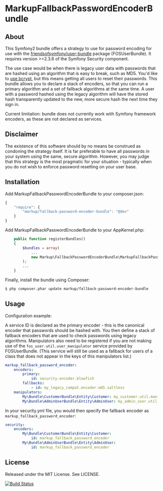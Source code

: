 # MarkupFallbackPasswordEncoderBundle

## About

This Symfony2 bundle offers a strategy to use for password encoding for use with the [friendsofsymfony/user-bundle](https://packagist.org/packages/friendsofsymfony/user-bundle) package (FOSUserBundle).  It requires version >=2.3.6 of the Symfony Security component.

The use case would be when there is legacy user data with passwords that are hashed using an algorithm that is easy to break, such as MD5.  You'd like to [use bcrypt](http://codahale.com/how-to-safely-store-a-password/), but this means getting all users to reset their passwords.  This bundle allows you to declare a stack of encoders, so that you can run a primary algorithm and a set of fallback algorithms at the same time.  A user with a password hashed using the legacy algorithm will have the stored hash transparently updated to the new, more secure hash the next time they sign in.

Current limitation: bundle does not currently work with Symfony framework encoders, as these are not declared as services.

## Disclaimer

The existence of this software should by no means be construed as condoning the strategy itself.  It is far preferable to have all passwords in your system using the same, secure algorithm.  However, you may judge that this strategy is the most pragmatic for your situation - typically when you do not wish to enforce password resetting on your user base.

## Installation

Add MarkupFallbackPasswordEncoderBundle to your composer.json:

```js
{
    "require": {
        "markup/fallback-password-encoder-bundle": "@dev"
    }
}
```

Add MarkupFallbackPasswordEncoderBundle to your AppKernel.php:

```php
    public function registerBundles()
    {
        $bundles = array(
            ...
            new Markup\FallbackPasswordEncoderBundle\MarkupFallbackPasswordEncoderBundle(),
        );
        ...
    }
```

Finally, install the bundle using Composer:

```bash
$ php composer.phar update markup/fallback-password-encoder-bundle
```

## Usage

Configuration example:

A service ID is declared as the primary encoder - this is the canonical encoder that passwords should be hashed with. You then define a stack of fallback encoders that are used to check passwords using legacy algorithms. Manipulators also need to be registered if you are not making use of the `fos_user.util.user_manipulator` service provided by FOSUserBundle. (This service will still be used as a fallback for users of a class that does not appear in the keys of this manipulators list.)

```yml
markup_fallback_password_encoder:
    encoders:
        primary:
            id: security.encoder.blowfish
        fallbacks:
            - id: my_legacy_compat.encoder.md5.saltless
    manipulators:
        My\Bundle\CustomerBundle\Entity\Customer: my_customer.util.manipulator
        My\Bundle\AdminUserBundle\Entity\AdminUser: my_admin_user.util.manipulator
```

In your security.yml file, you would then specify the fallback encoder as `markup_fallback_password_encoder`:

```yml
security:
    encoders:
        My\Bundle\CustomerBundle\Entity\Customer:
            id: markup_fallback_password_encoder
        My\Bundle\AdminUserBundle\Entity\AdminUser:
            id: markup_fallback_password_encoder
```

## License

Released under the MIT License. See LICENSE.

[![Build Status](https://api.travis-ci.org/usemarkup/FallbackPasswordEncoderBundle.png?branch=master)](http://travis-ci.org/usemarkup/FallbackPasswordEncoderBundle)

